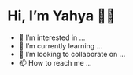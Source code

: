 # Hi, I’m Yahya 👋🏽

- 👀 I’m interested in ...
- 🌱 I’m currently learning ...
- 💞️ I’m looking to collaborate on ...
- 📫 How to reach me ...